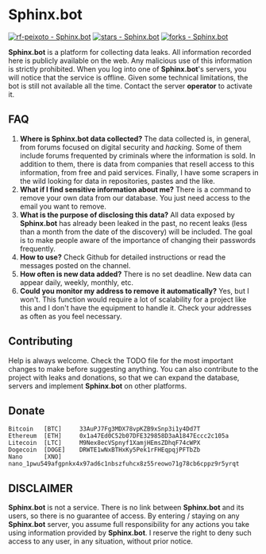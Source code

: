 # Sphinx.bot

[![rf-peixoto - Sphinx.bot](https://img.shields.io/static/v1?label=rf-peixoto&message=Sphinx.bot&color=blue&logo=github)](https://github.com/rf-peixoto/Sphinx.bot)
[![stars - Sphinx.bot](https://img.shields.io/github/stars/rf-peixoto/Sphinx.bot?style=social)](https://github.com/rf-peixoto/Sphinx.bot)
[![forks - Sphinx.bot](https://img.shields.io/github/forks/rf-peixoto/Sphinx.bot?style=social)](https://github.com/rf-peixoto/Sphinx.bot)

**Sphinx.bot** is a platform for collecting data leaks. All information recorded here is publicly available on the web. Any malicious use of this information is strictly prohibited. When you log into one of **Sphinx.bot**'s servers, you will notice that the service is offline. Given some technical limitations, the bot is still not available all the time. Contact the server **operator** to activate it.

## FAQ

  1. **Where is Sphinx.bot data collected?** The data collected is, in general, from forums focused on digital security and _hacking_. Some of them include forums frequented by criminals where the information is sold. In addition to them, there is data from companies that resell access to this information, from free and paid services. Finally, I have some scrapers in the wild looking for data in repositories, pastes and the like.
  2. **What if I find sensitive information about me?** There is a command to remove your own data from our database. You just need access to the email you want to remove.
  3. **What is the purpose of disclosing this data?** All data exposed by **Sphinx.bot** has already been leaked in the past, no recent leaks (less than a month from the date of the discovery) will be included. The goal is to make people aware of the importance of changing their passwords frequently.
  4. **How to use?** Check Github for detailed instructions or read the messages posted on the channel.
  5. **How often is new data added?** There is no set deadline. New data can appear daily, weekly, monthly, etc.
  6. **Could you monitor my address to remove it automatically?** Yes, but I won't. This function would require a lot of scalability for a project like this and I don't have the equipment to handle it. Check your addresses as often as you feel necessary.
  
  
## Contributing

Help is always welcome. Check the TODO file for the most important changes to make before suggesting anything. You can also contribute to the project with leaks and donations, so that we can expand the database, servers and implement **Sphinx.bot** on other platforms.

## Donate

```
Bitcoin   [BTC]     33AuPJ7Fg3MDX78vpKZB9xSnp3i1y4Dd7T
Ethereum  [ETH]     0x1a47Ed0C52b07DFE329858D3aA1847Eccc2c105a
Litecoin  [LTC]     M9Nex8ecVSpnyf1XamjHEmsZDhqF74cWPX
Dogecoin  [DOGE]    DRWTE1wNxBTHxKy5Pek1rFHEqpqjPFTbZb
Nano      [XNO]     nano_1pwu549afgpnkx4x97ad6c1nbszfuhcx8z55reowo71g78cb6cppz9r5yrqt
```
## DISCLAIMER

**Sphinx.bot** is not a service. There is no link between **Sphinx.bot** and its users, so there is no guarantee of access. By entering / staying on any **Sphinx.bot** server, you assume full responsibility for any actions you take using information provided by **Sphinx.bot**. I reserve the right to deny such access to any user, in any situation, without prior notice.
